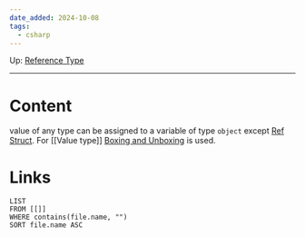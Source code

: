 ```yaml
---
date_added: 2024-10-08
tags:
  - csharp
---
```

Up: [Reference Type](Reference%20Type.md)
___
# Content

value of any type can be assigned to a variable of type `object` except [Ref Struct](Ref%20Struct.md). For [[Value type]]  [Boxing and Unboxing](Boxing%20and%20Unboxing) is used.
# Links
```dataview
LIST
FROM [[]]
WHERE contains(file.name, "")
SORT file.name ASC
```
